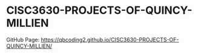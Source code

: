 # CISC3630-PROJECTS-OF-QUINCY-MILLIEN
GitHub Page: https://qbcoding2.github.io/CISC3630-PROJECTS-OF-QUINCY-MILLIEN/
